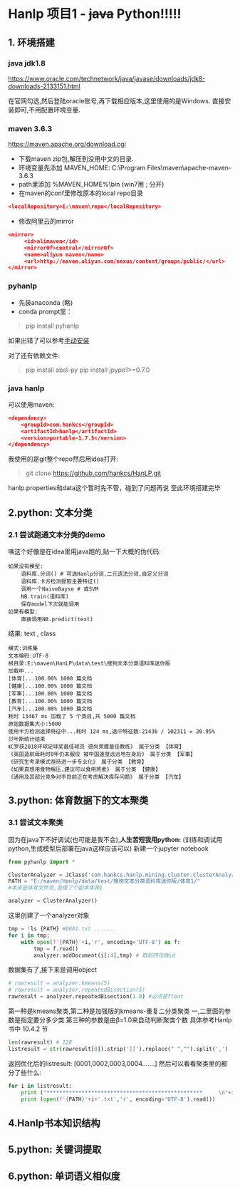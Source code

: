 # Hanlp 项目1 - ~~java~~ Python!!!!!

## 1. 环境搭建

### java jdk1.8

https://www.oracle.com/technetwork/java/javase/downloads/jdk8-downloads-2133151.html

在官网勾选,然后登陆oracle账号,再下载相应版本,这里使用的是Windows.
直接安装即可,不用配置环境变量.

### maven 3.6.3

https://maven.apache.org/download.cgi

* 下载maven zip包,解压到没用中文的目录.
* 环境变量先添加 MAVEN_HOME: C:\Program Files\maven\apache-maven-3.6.3
* path里添加 %MAVEN_HOME%\bin
(win7用 ; 分开)
* 在maven的conf里修改原本的local repo目录
``` json
<localRepository>E:\maven\repo</localRepository>
```

* 修改阿里云的mirror
``` json
<mirror>
　　　<id>alimaven</id>
　　　<mirrorOf>central</mirrorOf>
　　　<name>aliyun maven</name>
　　　<url>http://maven.aliyun.com/nexus/content/groups/public/</url>
</mirror>
```

### pyhanlp

* 先装anaconda (略)
* conda prompt里：
> pip install pyhanlp

如果出错了可以参考[手动安装](https://github.com/hankcs/pyhanlp/wiki/%E6%89%8B%E5%8A%A8%E9%85%8D%E7%BD%AE)

对了还有依赖文件:
> pip install absl-py
pip install jpype1>=0.7.0

### java hanlp

可以使用maven:
``` json
<dependency>
    <groupId>com.hankcs</groupId>
    <artifactId>hanlp</artifactId>
    <version>portable-1.7.5</version>
</dependency>
```
我使用的是git整个repo然后用idea打开:
> git clone https://github.com/hankcs/HanLP.git

hanlp.properties和data这个暂时先不管，碰到了问题再说
至此环境搭建完毕

## 2.python: 文本分类

### 2.1 尝试跑通文本分类的demo
咦这个好像是在idea里用java跑的,贴一下大概的伪代码:
```
如果没有模型:
    语料库.分词() # 可选Hanlp分词,二元语法分词,自定义分词
    语料库.卡方检测提取主要特征()
    调用一个NaiveBayse # 或SVM
    NB.train(语料库)
    保存model下次就能调用
如果有模型:
    直接调用NB.predict(text)
```
结果: text , class
```
模式:训练集
文本编码:UTF-8
根目录:E:\maven\HanLP\data\test\搜狗文本分类语料库迷你版
加载中...
[体育]...100.00% 1000 篇文档
[健康]...100.00% 1000 篇文档
[军事]...100.00% 1000 篇文档
[教育]...100.00% 1000 篇文档
[汽车]...100.00% 1000 篇文档
耗时 13467 ms 加载了 5 个类目,共 5000 篇文档
原始数据集大小:5000
使用卡方检测选择特征中...耗时 124 ms,选中特征数:21436 / 102311 = 20.95%
贝叶斯统计结束
《C罗获2018环球足球奖最佳球员 德尚荣膺最佳教练》 属于分类 【体育】
《英国造航母耗时8年仍未服役 被中国速度远远甩在身后》 属于分类 【军事】
《研究生考录模式亟待进一步专业化》 属于分类 【教育】
《如果真想用食物解压,建议可以食用燕麦》 属于分类 【健康】
《通用及其部分竞争对手目前正在考虑解决库存问题》 属于分类 【汽车】
```

## 3.python: 体育数据下的文本聚类

### 3.1 尝试文本聚类
因为在java下不好调试(也可能是我不会),**人生苦短我用python:**
(训练和调试用python,生成模型后部署在java这样应该可以)
新建一个jupyter notebook
``` python
from pyhanlp import *

ClusterAnalyzer = JClass('com.hankcs.hanlp.mining.cluster.ClusterAnalyzer')
PATH = "E:/maven/Hanlp/data/test/搜狗文本分类语料库迷你版/体育1/"
#本来是体育文件夹,我做了个副本体育1

analyzer = ClusterAnalyzer()
```
这里创建了一个analyzer对象
``` python
tmp = !ls {PATH} #0001.txt .......
for i in tmp:
    with open(f'{PATH}'+i,'r', encoding='UTF-8') as f:        
        tmp = f.read()
        analyzer.addDocument(i[:4],tmp) # 取前四位做id
```
数据集有了,接下来是调用object
``` python
# rawresult = analyzer.kmeans(5)
# rawresult = analyzer.repeatedBisection(5)
rawresult = analyzer.repeatedBisection(1.0) #必须是float
```
第一种是kmeans聚类,第二种是加强版的kmeans-重复二分类聚类
一,二里面的参数是指定要分多少类
第三种的参数是由β=1.0来自动判断聚类个数
具体参考Hanlp书中 10.4.2 节
``` python
len(rawresult) # 128
listresult = str(rawresult[0]).strip('][').replace(" ","").split(',')
```
返回优化后的listresult: [0001,0002,0003,0004.......]
然后可以看看聚类里的都分了些什么:
``` python
for i in listresult:
    print ("*************************************************     \n"+i)
    print (open(f'{PATH}'+i+'.txt','r', encoding='UTF-8').read())
```



## 4.Hanlp书本知识结构

## 5.python: 关键词提取

## 6.python: 单词语义相似度

